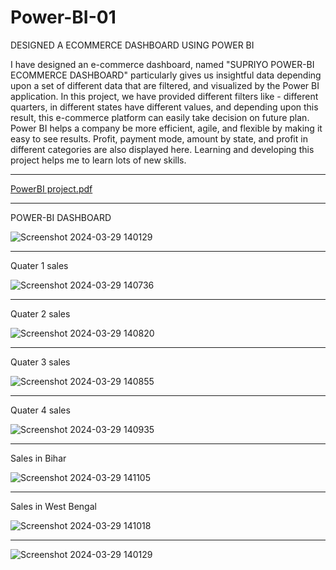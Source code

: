 # Power-BI-01
DESIGNED A ECOMMERCE DASHBOARD USING POWER BI

I have designed an e-commerce dashboard, named "SUPRIYO POWER-BI ECOMMERCE DASHBOARD" particularly gives us insightful data depending upon a set of different data that are filtered, and visualized by the Power BI application. In this project, we have provided different filters like - different quarters, in different states have different values, and depending upon this result, this e-commerce platform can easily take decision on future plan. Power BI helps a company be more efficient, agile, and flexible by making it easy to see results. Profit, payment mode, amount by state, and profit in different categories are also displayed here. Learning and developing this project helps me to learn lots of new skills.

------------------------------------------------------------------------------------------------

[PowerBI project.pdf](https://github.com/bosesupriyo/Power-BI-01/files/15160414/PowerBI.project.pdf)

--------------------------------------------------------------------------------------------------------------------------------------------

POWER-BI DASHBOARD

![Screenshot 2024-03-29 140129](https://github.com/bosesupriyo/Power-BI-01/assets/124809398/e14806da-83a8-4be0-8d8a-cb4d4d038ce5)



----------------------------------------------------------------

Quater 1 sales


![Screenshot 2024-03-29 140736](https://github.com/bosesupriyo/Power-BI-01/assets/124809398/02715ceb-bb76-4ab1-9d5b-58115f479433)

----------------------------------------------------------------------


Quater 2 sales


![Screenshot 2024-03-29 140820](https://github.com/bosesupriyo/Power-BI-01/assets/124809398/16d92767-0c1f-4c2b-9226-2c9e56f50201)

----------------------------------------------------------------

Quater 3 sales


![Screenshot 2024-03-29 140855](https://github.com/bosesupriyo/Power-BI-01/assets/124809398/42a97265-6622-4545-830d-0df3717ed2a0)

----------------------------------------------------------------

Quater 4 sales


![Screenshot 2024-03-29 140935](https://github.com/bosesupriyo/Power-BI-01/assets/124809398/cc3b7a7d-eea2-496a-b1b2-8ba60b17a104)

----------------------------------------------------------------

Sales in Bihar

![Screenshot 2024-03-29 141105](https://github.com/bosesupriyo/Power-BI-01/assets/124809398/46dee520-ea4e-4379-b21d-cba90d42ca44)

-------------------------------------------------------

Sales in West Bengal


![Screenshot 2024-03-29 141018](https://github.com/bosesupriyo/Power-BI-01/assets/124809398/a325a7f3-b0de-439a-94c4-3121914a2736)


----------------------------------------------------------------------


![Screenshot 2024-03-29 140129](https://github.com/bosesupriyo/Power-BI-01/assets/124809398/e14806da-83a8-4be0-8d8a-cb4d4d038ce5)



